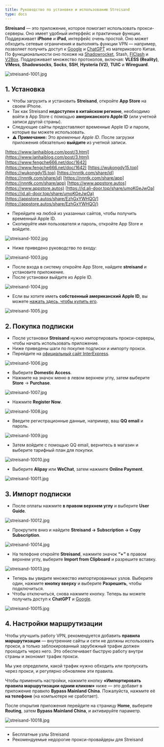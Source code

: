 ```yaml
---
title: Руководство по установке и использованию Streisand
type: docs
---
```


**Streisand** — это приложение, которое помогает использовать прокси-серверы. Оно имеет удобный интерфейс и практичные функции. Поддерживает **iPhone** и **iPad**, интерфейс очень простой. Оно может обходить сетевые ограничения и выполнять функции VPN — например, позволяет получить доступ к [Google](https://googleaccount.info/zh) и [ChatGPT](https://chatgpt-apk.app/zh) из материкового Китая.
По функциональности оно похоже на [Shadowrocket](https://shadowrocket.ink/zh), Stash, [FlClash](https://flclash.xyz/zh) и [V2Box](https://v2box.pro/zh).
Поддерживает множество протоколов, включая: **VLESS (Reality)**, **VMess**, **Shadowsocks**, **Socks**, **SSH**, **Hysteria (V2)**, **TUIC** и **Wireguard**.

![streisand-1001.jpg](https://streisand.onl/img/streisand-1001.jpg)

## 1. Установка

* Чтобы загрузить и установить **Streisand**, откройте **App Store** на своем iPhone.
* Так как Streisand **недоступен в китайском регионе**, необходимо войти в App Store с помощью **американского Apple ID** (или учетной записи другой страны).
* Следующие сайты предоставляют временные Apple ID и пароли, которые вы можете использовать.
* ⚠️ **Примечание:** Это *временные Apple ID*. После загрузки приложения обязательно **выйдите** из учетной записи.

[https://www.lanhaiblog.com/post/3.html](https://www.lanhaiblog.com/post/3.html)
[https://www.fengche666.net/doc/1642](https://www.fengche666.net/doc/1642)
[https://wukongdy15.top](https://wukongdy15.top)
[https://nnntk.com/share/id](https://nnntk.com/share/id)
[https://nnntk.com/share/app](https://nnntk.com/share/app)
[https://www.appstore.autos](https://www.appstore.autos)
[https://id.ali-door.top/share/umoKGeJwOa](https://id.ali-door.top/share/umoKGeJwOa)
[https://appstore.autos/share/EzhGxYWHQO/](https://appstore.autos/share/EzhGxYWHQO/)

* Перейдите на любой из указанных сайтов, чтобы получить временный Apple ID.
* Скопируйте имя пользователя и пароль, откройте App Store и войдите.

![streisand-1002.jpg](https://streisand.onl/img/streisand-1002.jpg)

* Ниже приведено руководство по входу:

![streisand-1003.jpg](https://streisand.onl/img/streisand-1003.jpg)

* После входа в систему откройте App Store, найдите **streisand** и установите приложение.
* После установки выйдите из Apple ID.

![streisand-1004.jpg](https://streisand.onl/img/streisand-1004.jpg)

* Если вы хотите иметь **собственный американский Apple ID**, вы можете [нажать здесь, чтобы купить его](https://appsir.shop/product/THPIpDr1RyVZ5w5l).

![streisand-1005.jpg](https://streisand.onl/img/streisand-1005.jpg)

## 2. Покупка подписки

* После установки **Streisand** нужно импортировать прокси-серверы, чтобы начать использовать приложение.
* Ниже приведены шаги по покупке подписки и импорту прокси.
* Перейдите на [официальный сайт InterExpress](https://快车.com/?c=REZUOC).

![streisand-1006.jpg](https://streisand.onl/img/streisand-1006.jpg)

* Выберите **Domestic Access**.
* Нажмите на значок меню в левом верхнем углу, затем выберите **Store** → **Purchase**.

![streisand-1007.jpg](https://streisand.onl/img/streisand-1007.jpg)

* Нажмите **Register Now**.

![streisand-1008.jpg](https://streisand.onl/img/streisand-1008.jpg)

* Введите регистрационные данные, например, ваш **QQ email** и пароль.

![streisand-1009.jpg](https://streisand.onl/img/streisand-1009.jpg)

* Затем войдите с помощью QQ email, вернитесь в магазин и выберите тарифный план для покупки.

![streisand-10010.jpg](https://streisand.onl/img/streisand-10010.jpg)

* Выберите **Alipay** или **WeChat**, затем нажмите **Online Payment**.

![streisand-10011.jpg](https://streisand.onl/img/streisand-10011.jpg)

## 3. Импорт подписки

* После оплаты нажмите **в правом верхнем углу** и выберите **User Guide**.

![streisand-10012.jpg](https://streisand.onl/img/streisand-10012.jpg)

* Прокрутите вниз и найдите **Streisand → Subscription → Copy Subscription**.

![streisand-10014.jpg](https://streisand.onl/img/streisand-10014.jpg)

* На телефоне откройте **Streisand**, нажмите значок **“+”** в правом верхнем углу, выберите **Import from Clipboard** и разрешите вставку.

![streisand-10013.jpg](https://streisand.onl/img/streisand-10013.jpg)

* Теперь вы увидите множество импортированных узлов.
  Выберите один, нажмите **кнопку вверху** и выберите **Разрешить**, чтобы подключиться.
* Чтобы отключиться, снова нажмите кнопку.
  Теперь вы можете получить доступ к **ChatGPT** и [Google](https://googleaccount.info/zh).

![streisand-10015.jpg](https://streisand.onl/img/streisand-10015.jpg)

## 4. Настройки маршрутизации

Чтобы улучшить работу VPN, рекомендуется добавить **правила маршрутизации** — внутренние сайты и сети не должны использовать прокси, а только заблокированный зарубежный трафик должен проходить через него.
Это обеспечивает быструю работу внутри страны и экономит трафик прокси.

Мы уже определили, какой трафик нужно обходить или пропускать через прокси, и регулярно обновляем эти правила.

Чтобы применить настройки, нажмите кнопку **«Импортировать правила маршрутизации одним кликом»** ниже — это добавит в приложение правило **Bypass Mainland China**.
Пожалуйста, нажмите её **на телефоне** (на компьютере не сработает).

После открытия приложения перейдите на страницу **Home**, выберите **Routing**, затем **Bypass Mainland China**, и активируйте параметр.

![streisand-10018.jpg](https://streisand.onl/img/streisand-10018.jpg)

---

* Бесплатные узлы Streisand
* Рекомендуемые недорогие прокси-провайдеры для Streisand
